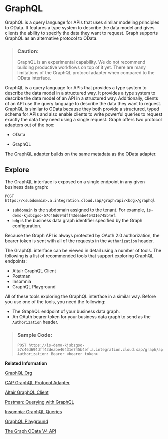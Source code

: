 <!-- loiode723090712e4d3dafab951b89b88faf -->

# GraphQL

GraphQL is a query language for APIs that uses similar modeling principles to OData. It features a type system to describe the data model and gives clients the ability to specify the data they want to request. Graph supports GraphQL as an alternative protocol to OData.

> ### Caution:  
> GraphQL is an experimental capability. We do not recommend building productive workflows on top of it yet. There are many limitations of the GraphQL protocol adapter when compared to the OData interface.

GraphQL is a query language for APIs that provides a type system to describe the data model in a structured way. It provides a type system to describe the data model of an API in a structured way. Additionally, clients of an API use the query language to describe the data they want to request. GraphQL is similar to OData because they both provide a structured, typed schema for APIs and also enable clients to write powerful queries to request exactly the data they need using a single request. Graph offers two protocol adapters out of the box:

-   OData

-   GraphQL


The GraphQL adapter builds on the same metadata as the OData adapter.



<a name="loiode723090712e4d3dafab951b89b88faf__section_vsv_255_mvb"/>

## Explore

The GraphQL interface is exposed on a single endpoint in any given business data graph:

```
POST https://<subdomain>.a.integration.cloud.sap/graph/api/<bdg>/graphql
```

-   `subdomain` is the subdomain assigned to the tenant. For example, `is-demo-kjsbzgso-57c46d694dff43deabe46431e745b4ef`.
-   `bdg` is the business data graph identifier specified by the Graph configuration.

Because the Graph API is always protected by OAuth 2.0 authorization, the bearer token is sent with all of the requests in the `Authorization` header.

The GraphQL interface can be viewed in detail using a number of tools. The following is a list of recommended tools that support exploring GraphQL endpoints:

-   Altair GraphQL Client
-   Postman
-   Insomnia
-   GraphQL Playground


All of these tools exploring the GraphQL interface in a similar way. Before you use one of the tools, you need the following:

-   The GraphQL endpoint of your business data graph.
-   An OAuth bearer token for your business data graph to send as the `Authorization` header.

> ### Sample Code:  
> ```
> POST https://is-demo-kjsbzgso-57c46d694dff43deabe46431e745b4ef.a.integration.cloud.sap/graph/api/v1/graphql
> Authorization: Bearer <bearer token>
> ```

**Related Information**  


[GraphQL.Org](https://graphql.org/)

[CAP GraphQL Protocol Adapter](https://pages.github.tools.sap/cap/docs/node.js/protocols#graphql-adapter)

[Altair GraphQL Client](https://altairgraphql.dev/)

[Postman: Querying with GraphQL](https://learning.postman.com/docs/sending-requests/graphql/graphql/)

[Insomnia: GraphQL Queries](https://docs.insomnia.rest/insomnia/graphql-queries)

[GraphQL Playground](https://github.com/graphql/graphql-playground)

[The Graph OData V4 API](the-graph-odata-v4-api-79162b2.md "Graph supports the OData v4 protocol to access business data graphs.")

